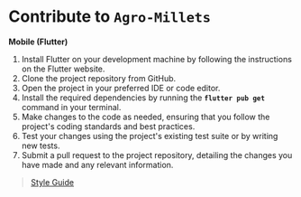 # Contribute to `Agro-Millets`

**Mobile (Flutter)**

1. Install Flutter on your development machine by following the instructions on the Flutter website.
2. Clone the project repository from GitHub.
3. Open the project in your preferred IDE or code editor.
4. Install the required dependencies by running the **`flutter pub get`** command in your terminal.
5. Make changes to the code as needed, ensuring that you follow the project's coding standards and best practices.
6. Test your changes using the project's existing test suite or by writing new tests.
7. Submit a pull request to the project repository, detailing the changes you have made and any relevant information.

> [Style Guide](../../doc/STYLING.md)